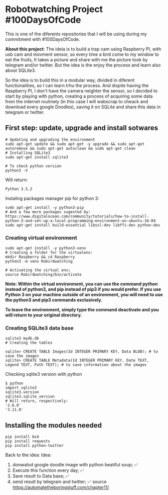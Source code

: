 # Robotwatching Project #100DaysOfCode
This is one of the diferents repositories that I will be using during my commitment with #100DaysOfCode.

**About this project**:
The ideia is to build a trap cam using Raspberry PI, with usb cam and movment sensor, so every time a bird come to my window to eat the fruits, It takes a picture and share with me the picture took by telegram and/or twitter. But the idea is the enjoy the process and learn also about SQLite3.

So the idea is to build this in a modular way, divided in diferent functionalities, so I can learn
trhu the process. And dispite having the Raspberry PI, I don't have the camera neighter the sensor, so I decided to start by playing with python, creating a process of acquiring some data from the internet routinely (in this case I will wabscrap to cheack and download every google Doodles), saving it on SQLite and share this data in telegram or twitter. 

## First step: update, upgrade and install sotwares
```
# Updating and upgrading the environment
sudo apt-get update && sudo apt-get -y upgrade && sudo apt-get autoremove && sudo apt-get autoclean && sudo apt-get clean
# Installing SQLite3
sudo apt-get install sqlite3

# To check python version
python3 -V
```
Will return:
```
Python 3.5.2
```
Instaling packages manager pip for python 3:
```
sudo apt-get install -y python3-pip
# And a few more packages sugested by: https://www.digitalocean.com/community/tutorials/how-to-install-python-3-and-set-up-a-local-programming-environment-on-ubuntu-16-04
sudo apt-get install build-essential libssl-dev libffi-dev python-dev
```
### Creating virtual environment
```
sudo apt-get install -y python3-venv
# Creating a folder for the virtualenv:
mkdir Raspberry && cd Raspberry
python3 -m venv Robirdwatching

# Activating the virtual env;
source Robirdwatching/bin/activate
```
**Note: Within the virtual environment, you can use the command python instead of python3, and pip instead of pip3 if you would prefer. If you use Python 3 on your machine outside of an environment, you will need to use the python3 and pip3 commands exclusively.**

**To leave the environment, simply type the command deactivate and you will return to your original directory.**

### Creating SQLite3 data base
```
sqlite3 mydb.db
# Creating the tables

sqlite> CREATE TABLE Images(Id INTEGER PRIMARY KEY, Data BLOB); # to save the images
sqlite> CREATE TABLE Metadata(Id INTEGER PRIMARY KEY, Date TEXT, Legend TEXT, Path TEXT); # to save information about the images
```
Checking sqlite3 version with python

```
$ python
import sqlite3
sqlite3.version
sqlite3.sqlite_version
# Will return, respectively:
'2.6.0'
'3.11.0'
```
## Installing the modules needed
```
pip install bs4
pip install requests
pip install python-twitter
```

Back to the idea:
Idea: 
1. donwalod google doodle image with python beatiful soup; :white_check_mark:
2. Execute this function every day; :white_check_mark:
3. Save result to Data base; :white_check_mark:
4. send result by telegram and twitter; :white_check_mark:
source https://automatetheboringstuff.com/chapter11/
